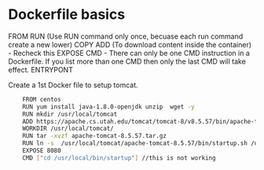 # Dockerfile basics

FROM 
RUN (Use RUN command only once, becuase each run command create a new lower)
COPY 
ADD (To download content inside the container) - Recheck this 
EXPOSE 
CMD  - There can only be one CMD instruction in a Dockerfile. If you list more than one CMD then only the last CMD will take effect.
ENTRYPONT

Create a 1st Docker file to setup tomcat. 
```sh 
	FROM centos
	RUN yum install java-1.8.0-openjdk unzip  wget -y
	RUN mkdir /usr/local/tomcat
	ADD https://apache.cs.utah.edu/tomcat/tomcat-8/v8.5.57/bin/apache-tomcat-8.5.57.tar.gz /usr/local/tomcat
	WORKDIR /usr/local/tomcat/
	RUN tar -xvzf apache-tomcat-8.5.57.tar.gz
	RUN ln -s  /usr/local/tomcat/apache-tomcat-8.5.57/bin/startup.sh /usr/local/bin/startup
	EXPOSE 8080
	CMD ["cd /usr/local/bin/startup"] //this is not working 
```
